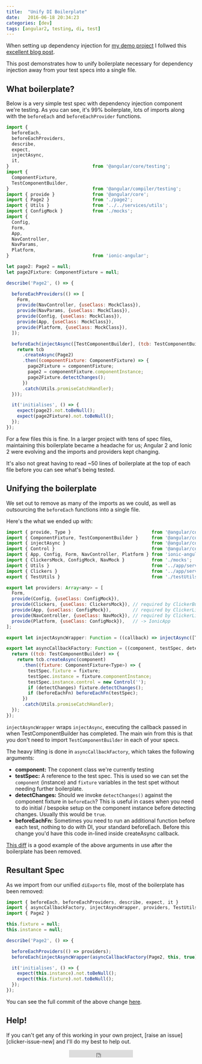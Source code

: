 ```yaml
---
title:  "Unify DI Boilerplate"
date:   2016-06-18 20:34:23
categories: [dev]
tags: [angular2, testing, di, test]
---
```


When setting up dependency injection for [my demo project][clicker-repo] I follwed this [excellent blog post][angular2-di-testing].

This post demonstrates how to unify boilerplate necessary for dependency injection away from your test specs into a single file.

What boilerplate?
-----------------

Below is a very simple test spec with dependency injection component we're testing. As you can see, it's 99% boilerplate, lots of imports along with the `beforeEach` and `beforeEachProvider` functions.

```javascript
import {
  beforeEach,
  beforeEachProviders,
  describe,
  expect,
  injectAsync,
  it,
}                               from '@angular/core/testing';
import {
  ComponentFixture,
  TestComponentBuilder,
}                               from '@angular/compiler/testing';
import { provide }              from '@angular/core';
import { Page2 }                from './page2';
import { Utils }                from '../../services/utils';
import { ConfigMock }           from './mocks';
import {
  Config,
  Form,
  App,
  NavController,
  NavParams,
  Platform,
}                               from 'ionic-angular';

let page2: Page2 = null;
let page2Fixture: ComponentFixture = null;

describe('Page2', () => {

  beforeEachProviders(() => [
    Form,
    provide(NavController, {useClass: MockClass}),
    provide(NavParams, {useClass: MockClass}),
    provide(Config, {useClass: MockClass}),
    provide(App, {useClass: MockClass}),
    provide(Platform, {useClass: MockClass}),
  ]);

  beforeEach(injectAsync([TestComponentBuilder], (tcb: TestComponentBuilder) => {
    return tcb
      .createAsync(Page2)
      .then((componentFixture: ComponentFixture) => {
        page2Fixture = componentFixture;
        page2 = componentFixture.componentInstance;
        page2Fixture.detectChanges();
      })
      .catch(Utils.promiseCatchHandler);
  }));

  it('initialises', () => {
    expect(page2).not.toBeNull();
    expect(page2Fixture).not.toBeNull();
  });
});
```

For a few files this is fine. In a larger project with tens of spec files, maintaining this boilerplate became a headache for us;  Angular 2 and Ionic 2 were evolving and the imports and providers kept changing.

It's also not great having to read ~50 lines of boilerplate at the top of each file before you can see what's being tested.

Unifying the boilerplate
-------------------------

We set out to remove as many of the imports as we could, as well as outsourcing the `beforeEach` functions into a single file.

Here's the what we ended up with:

```javascript
import { provide, Type }                              from '@angular/core';
import { ComponentFixture, TestComponentBuilder }     from '@angular/compiler/testing';
import { injectAsync }                                from '@angular/core/testing';
import { Control }                                    from '@angular/common';
import { App, Config, Form, NavController, Platform } from 'ionic-angular';
import { ClickersMock, ConfigMock, NavMock }          from './mocks';
import { Utils }                                      from '../app/services/utils';
import { Clickers }                                   from '../app/services/clickers';
export { TestUtils }                                  from './testUtils';

export let providers: Array<any> = [
  Form,
  provide(Config, {useClass: ConfigMock}),
  provide(Clickers, {useClass: ClickersMock}), // required by ClickerButton
  provide(App, {useClass: ConfigMock}),        // required by ClickerList
  provide(NavController, {useClass: NavMock}), // required by ClickerList
  provide(Platform, {useClass: ConfigMock}),   // -> IonicApp
];

export let injectAsyncWrapper: Function = ((callback) => injectAsync([TestComponentBuilder], callback));

export let asyncCallbackFactory: Function = ((component, testSpec, detectChanges, beforeEachFn) => {
  return ((tcb: TestComponentBuilder) => {
    return tcb.createAsync(component)
      .then((fixture: ComponentFixture<Type>) => {
        testSpec.fixture = fixture;
        testSpec.instance = fixture.componentInstance;
        testSpec.instance.control = new Control('');
        if (detectChanges) fixture.detectChanges();
        if (beforeEachFn) beforeEachFn(testSpec);
      })
      .catch(Utils.promiseCatchHandler);
  });
});
```

`injectAsyncWrapper` wraps `injectAsync`, executing the callback passed in when TestComponentBuilder has completed. The main win from this is that you don't need to import `TestComponentBuilder` in each of your specs.

The heavy lifting is done in `asyncCallbackFactory`, which takes the following arguments:

* **component:** The coponent class we're currently testing
* **testSpec:** A reference to the test spec. This is used so we can set the `component` (instance) and `fixture` variables in the test spet without needing further boilerplate.
* **detectChanges:** Should we invoke `detectChanges()` against the component fixture in `beforeEach`? This is useful in cases when you need to do initial / bespoke setup on the component instance before detecting changes. Usually this would be `true`.
* **beforeEachFn:** Sometimes you need to run an additional function before each test, nothing to do with DI, your standard beforeEach. Before this change you'd have this code in-lined inside createAsync callback.

[This diff][clicker-button-diff] is a good example of the above arguments in use after the boilerplate has been removed.

Resultant Spec
--------------

As we import from our unified `diExports` file, most of the boilerplate has been removed:

```javascript
import { beforeEach, beforeEachProviders, describe, expect, it }          from '@angular/core/testing';
import { asyncCallbackFactory, injectAsyncWrapper, providers, TestUtils } from '../../../test/diExports';
import { Page2 }                                                          from './page2';

this.fixture = null;
this.instance = null;

describe('Page2', () => {

  beforeEachProviders(() => providers);
  beforeEach(injectAsyncWrapper(asyncCallbackFactory(Page2, this, true)));

  it('initialises', () => {
    expect(this.instance).not.toBeNull();
    expect(this.fixture).not.toBeNull();
  });
});
```

You can see the full commit of the above change [here][boilerplate-ci].

Help!
-----

If you can't get any of this working in your own project, [raise an issue][clicker-issue-new] and I'll do my best to help out.

<div align="center"><iframe src="https://ghbtns.com/github-btn.html?user=lathonez&repo=clicker&type=star&count=true" frameborder="0" scrolling="0" width="170px" height="20px"></iframe></div>

[angular2-di-testing]: https://developers.livechatinc.com/blog/testing-angular-2-apps-dependency-injection-and-components
[boilerplate-ci]:      https://github.com/lathonez/clicker/commit/4769372596756ec60e876de07e484a01ad181de6
[clicker-button-diff]: https://github.com/lathonez/clicker/commit/4769372596756ec60e876de07e484a01ad181de6#diff-81c66575523ad4932b8772dceb8eab4c
[clicker-repo]:        http://github.com/lathonez/clicker

